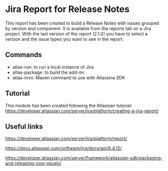 # Jira Report for Release Notes

This report has been created to build a Release Notes with issues grouped by version and component.
It is available from the reports tab on a Jira project.
With the last version of the report (2.1.0) you have to select a version and the issue types you want to see in the report.

## Commands
- atlas-run: to run a local instance of Jira
- atlas-package: to build the add-on
- atlas-mvn: Maven command to use with Atlassina SDK

## Tutorial

This module has been created following the Atlassian tutorial: https://developer.atlassian.com/server/jira/platform/creating-a-jira-report/

## Useful links

https://developer.atlassian.com/server/jira/platform/report/

https://docs.atlassian.com/software/jira/docs/api/6.4.12/

https://developer.atlassian.com/server/framework/atlassian-sdk/packaging-and-releasing-your-plugin/
